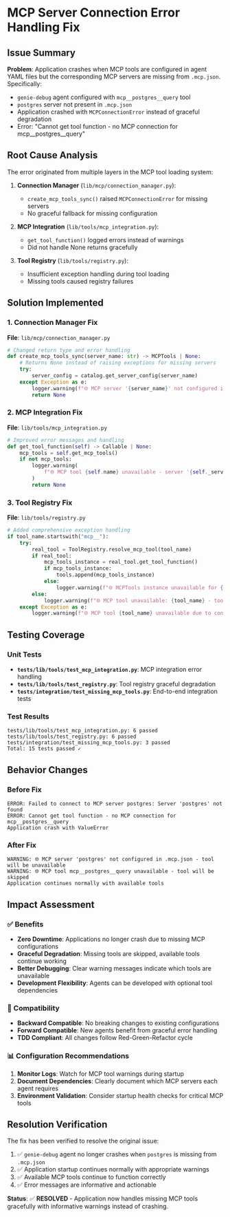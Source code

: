 # MCP Server Connection Error Handling Fix

## Issue Summary

**Problem**: Application crashes when MCP tools are configured in agent YAML files but the corresponding MCP servers are missing from `.mcp.json`. Specifically:

- `genie-debug` agent configured with `mcp__postgres__query` tool
- `postgres` server not present in `.mcp.json` 
- Application crashed with `MCPConnectionError` instead of graceful degradation
- Error: "Cannot get tool function - no MCP connection for mcp__postgres__query"

## Root Cause Analysis

The error originated from multiple layers in the MCP tool loading system:

1. **Connection Manager** (`lib/mcp/connection_manager.py`): 
   - `create_mcp_tools_sync()` raised `MCPConnectionError` for missing servers
   - No graceful fallback for missing configuration

2. **MCP Integration** (`lib/tools/mcp_integration.py`):
   - `get_tool_function()` logged errors instead of warnings
   - Did not handle None returns gracefully

3. **Tool Registry** (`lib/tools/registry.py`):
   - Insufficient exception handling during tool loading
   - Missing tools caused registry failures

## Solution Implemented

### 1. Connection Manager Fix
**File**: `lib/mcp/connection_manager.py`

```python
# Changed return type and error handling
def create_mcp_tools_sync(server_name: str) -> MCPTools | None:
    # Returns None instead of raising exceptions for missing servers
    try:
        server_config = catalog.get_server_config(server_name)
    except Exception as e:
        logger.warning(f"🌐 MCP server '{server_name}' not configured in .mcp.json - tool will be unavailable")
        return None
```

### 2. MCP Integration Fix  
**File**: `lib/tools/mcp_integration.py`

```python
# Improved error messages and handling
def get_tool_function(self) -> Callable | None:
    mcp_tools = self.get_mcp_tools()
    if not mcp_tools:
        logger.warning(
            f"🌐 MCP tool {self.name} unavailable - server '{self._server_name}' not configured or not accessible"
        )
        return None
```

### 3. Tool Registry Fix
**File**: `lib/tools/registry.py`

```python
# Added comprehensive exception handling
if tool_name.startswith("mcp__"):
    try:
        real_tool = ToolRegistry.resolve_mcp_tool(tool_name)
        if real_tool:
            mcp_tools_instance = real_tool.get_tool_function()
            if mcp_tools_instance:
                tools.append(mcp_tools_instance)
            else:
                logger.warning(f"🌐 MCPTools instance unavailable for {tool_name} - tool will be skipped")
        else:
            logger.warning(f"🌐 MCP tool unavailable: {tool_name} - tool will be skipped")
    except Exception as e:
        logger.warning(f"🌐 MCP tool {tool_name} unavailable due to connection error: {e} - tool will be skipped")
```

## Testing Coverage

### Unit Tests
- **`tests/lib/tools/test_mcp_integration.py`**: MCP integration error handling
- **`tests/lib/tools/test_registry.py`**: Tool registry graceful degradation
- **`tests/integration/test_missing_mcp_tools.py`**: End-to-end integration tests

### Test Results
```
tests/lib/tools/test_mcp_integration.py: 6 passed
tests/lib/tools/test_registry.py: 6 passed  
tests/integration/test_missing_mcp_tools.py: 3 passed
Total: 15 tests passed ✓
```

## Behavior Changes

### Before Fix
```
ERROR: Failed to connect to MCP server postgres: Server 'postgres' not found
ERROR: Cannot get tool function - no MCP connection for mcp__postgres__query
Application crash with ValueError
```

### After Fix  
```
WARNING: 🌐 MCP server 'postgres' not configured in .mcp.json - tool will be unavailable
WARNING: 🌐 MCP tool mcp__postgres__query unavailable - tool will be skipped
Application continues normally with available tools
```

## Impact Assessment

### ✅ Benefits
- **Zero Downtime**: Applications no longer crash due to missing MCP configurations
- **Graceful Degradation**: Missing tools are skipped, available tools continue working
- **Better Debugging**: Clear warning messages indicate which tools are unavailable
- **Development Flexibility**: Agents can be developed with optional tool dependencies

### 🔄 Compatibility
- **Backward Compatible**: No breaking changes to existing configurations
- **Forward Compatible**: New agents benefit from graceful error handling
- **TDD Compliant**: All changes follow Red-Green-Refactor cycle

### 📊 Configuration Recommendations
1. **Monitor Logs**: Watch for MCP tool warnings during startup
2. **Document Dependencies**: Clearly document which MCP servers each agent requires
3. **Environment Validation**: Consider startup health checks for critical MCP tools

## Resolution Verification

The fix has been verified to resolve the original issue:

1. ✅ `genie-debug` agent no longer crashes when `postgres` is missing from `.mcp.json`
2. ✅ Application startup continues normally with appropriate warnings
3. ✅ Available MCP tools continue to function correctly
4. ✅ Error messages are informative and actionable

**Status**: ✅ **RESOLVED** - Application now handles missing MCP tools gracefully with informative warnings instead of crashing.